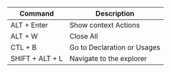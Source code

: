 
| Command | Description |
| --- | --- |
| ALT + Enter | Show context Actions |
| ALT + W | Close All | 
| CTL + B | Go to Declaration or Usages | 
| SHIFT + ALT + L | Navigate to the explorer |
